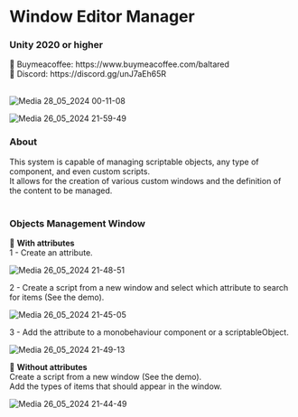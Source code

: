 <h1>Window Editor Manager</h1>
<h3>Unity 2020 or higher</h3>
📌 Buymeacoffee: https://www.buymeacoffee.com/baltared <br>
📌 Discord: https://discord.gg/unJ7aEh65R<br><br>

![Media 28_05_2024 00-11-08](https://github.com/SamuelSatiroDev/WindowEditorManager/assets/107225086/7ad360b7-d6fa-4442-a016-8c97febd263f)

![Media 26_05_2024 21-59-49](https://github.com/SamuelSatiroDev/WindowManager/assets/107225086/0ff65e9f-7084-40c9-8d54-74b4af010274)

<h3>About</h3>
This system is capable of managing scriptable objects, any type of component, and even custom scripts. <br>
It allows for the creation of various custom windows and the definition of the content to be managed.
<br>
<br>
<h3>Objects Management Window</h3>
🔹 <b>With attributes</b><br>
1 - Create an attribute.

![Media 26_05_2024 21-48-51](https://github.com/SamuelSatiroDev/WindowManager/assets/107225086/fca00233-2fdf-4eb8-9ada-307ecf506279)

2 - Create a script from a new window and select which attribute to search for items (See the demo).

![Media 26_05_2024 21-45-05](https://github.com/SamuelSatiroDev/WindowManager/assets/107225086/5ab456e5-8b7f-4a5c-8a2c-9744a7ae8748)

3 - Add the attribute to a monobehaviour component or a scriptableObject.

![Media 26_05_2024 21-49-13](https://github.com/SamuelSatiroDev/WindowManager/assets/107225086/c66dc55f-be0c-49f5-9b65-cc7a3292730b)

🔹 <b>Without attributes</b><br>
Create a script from a new window (See the demo). <br>
Add the types of items that should appear in the window.

![Media 26_05_2024 21-44-49](https://github.com/SamuelSatiroDev/WindowManager/assets/107225086/8abff5ff-962e-4682-83a1-2ddf94bce55e)
